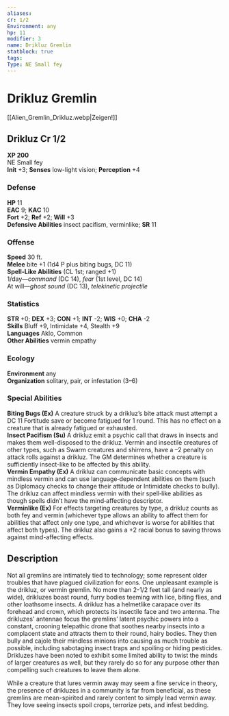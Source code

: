 ```yaml
---
aliases: 
cr: 1/2
Environment: any
hp: 11
modifier: 3
name: Drikluz Gremlin
statblock: true
tags: 
Type: NE Small fey  
---
```


# Drikluz Gremlin

[[Alien_Gremlin_Drikluz.webp|Zeigen!]]

## Drikluz Cr 1/2

**XP 200**  
NE Small fey  
**Init** +3; **Senses** low-light vision; **Perception** +4  

### Defense

**HP** 11  
**EAC** 9; **KAC** 10  
**Fort** +2; **Ref** +2; **Will** +3  
**Defensive Abilities** insect pacifism, verminlike; **SR** 11  

### Offense

**Speed** 30 ft.  
**Melee** bite +1 (1d4 P plus biting bugs, DC 11)  
**Spell-Like Abilities** (CL 1st; ranged +1)  
1/day—_command_ (DC 14), _fear_ (1st level, DC 14)  
At will—_ghost sound_ (DC 13), _telekinetic projectile_

### Statistics

**STR** +0; **DEX** +3; **CON** +1; **INT** -2; **WIS** +0; **CHA** -2  
**Skills** Bluff +9, Intimidate +4, Stealth +9  
**Languages** Aklo, Common  
**Other Abilities** vermin empathy

### Ecology

**Environment** any  
**Organization** solitary, pair, or infestation (3–6)

### Special Abilities

**Biting Bugs (Ex)** A creature struck by a drikluz’s bite attack must attempt a DC 11 Fortitude save or become fatigued for 1 round. This has no effect on a creature that is already fatigued or exhausted.  
**Insect Pacifism (Su)** A drikluz emit a psychic call that draws in insects and makes them well-disposed to the drikluz. Vermin and insectile creatures of other types, such as Swarm creatures and shirrens, have a –2 penalty on attack rolls against a drikluz. The GM determines whether a creature is sufficiently insect-like to be affected by this ability.  
**Vermin Empathy (Ex)** A drikluz can communicate basic concepts with mindless vermin and can use language‑dependent abilities on them (such as Diplomacy checks to change their attitude or Intimidate checks to bully). The drikluz can affect mindless vermin with their spell‑like abilities as though spells didn’t have the mind‑affecting descriptor.  
**Verminlike (Ex)** For effects targeting creatures by type, a drikluz counts as both fey and vermin (whichever type allows an ability to affect them for abilities that affect only one type, and whichever is worse for abilities that affect both types). The drikluz also gains a +2 racial bonus to saving throws against mind-affecting effects.

## Description

Not all gremlins are intimately tied to technology; some represent older troubles that have plagued civilization for eons. One unpleasant example is the drikluz, or vermin gremlin. No more than 2-1/2 feet tall (and nearly as wide), drikluzes boast round, furry bodies teeming with lice, biting flies, and other loathsome insects. A drikluz has a helmetlike carapace over its forehead and crown, which protects its insectile face and two antenna. The drikluzes' antennae focus the gremlins’ latent psychic powers into a constant, crooning telepathic drone that soothes nearby insects into a complacent state and attracts them to their round, hairy bodies. They then bully and cajole their mindless minions into causing as much trouble as possible, including sabotaging insect traps and spoiling or hiding pesticides. Drikluzes have been noted to exhibit some limited ability to twist the minds of larger creatures as well, but they rarely do so for any purpose other than compelling such creatures to leave them alone.  
  
While a creature that lures vermin away may seem a fine service in theory, the presence of drikluzes in a community is far from beneficial, as these gremlins are mean-spirited and rarely content to simply lead vermin away. They love seeing insects spoil crops, terrorize pets, and infest bedding.
